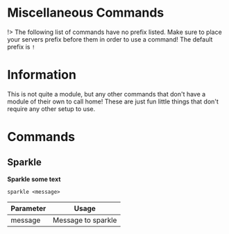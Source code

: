 <!-- docs/misc.md -->
# Miscellaneous Commands

!> The following list of commands have no prefix listed. Make sure to place your servers prefix before them in order to use a command! The default prefix is `!`

# Information
This is not quite a module, but any other commands that don't have a module of their own to call home! These are just fun little things that don't require any other setup to use.

# Commands
## Sparkle
**Sparkle some text**

```
sparkle <message>
```

| Parameter | Usage |
|-----------|-------|
| message   | Message to sparkle |